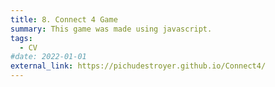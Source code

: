 ```yaml
---
title: 8. Connect 4 Game
summary: This game was made using javascript.
tags:
  - CV
#date: 2022-01-01
external_link: https://pichudestroyer.github.io/Connect4/
---
```

